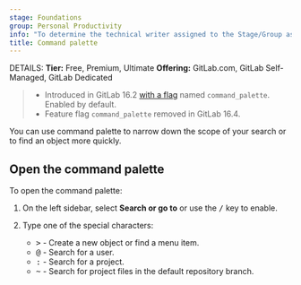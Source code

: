 ```yaml
---
stage: Foundations
group: Personal Productivity
info: "To determine the technical writer assigned to the Stage/Group associated with this page, see https://handbook.gitlab.com/handbook/product/ux/technical-writing/#assignments"
title: Command palette
---
```


DETAILS:
**Tier:** Free, Premium, Ultimate
**Offering:** GitLab.com, GitLab Self-Managed, GitLab Dedicated

> - Introduced in GitLab 16.2 [with a flag](../../administration/feature_flags.md) named `command_palette`. Enabled by default.
> - Feature flag `command_palette` removed in GitLab 16.4.

You can use command palette to narrow down the scope of your search or to
find an object more quickly.

## Open the command palette

To open the command palette:

1. On the left sidebar, select **Search or go to** or use the <kbd>/</kbd> key to enable.
1. Type one of the special characters:

   - <kbd>></kbd> - Create a new object or find a menu item.
   - <kbd>@</kbd> - Search for a user.
   - <kbd>:</kbd> - Search for a project.
   - <kbd>~</kbd> - Search for project files in the default repository branch.
